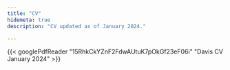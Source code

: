 ```yaml
---
title: "CV"
hidemeta: true
description: "CV updated as of January 2024."

---
```

{{< googlePdfReader "15RhkCkYZnF2FdwAUtuK7pOkGf23eF06i" "Davis CV January 2024" >}}
